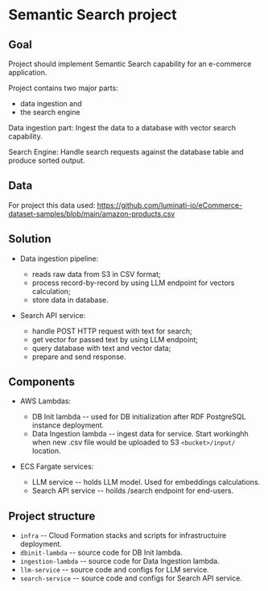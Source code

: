 # Semantic Search project

## Goal

Project should implement Semantic Search capability for an e-commerce application.

Project contains two major parts:
- data ingestion and 
- the search engine

Data ingestion part: Ingest the data to a database with vector search capability.

Search Engine: Handle search requests against the database table and produce sorted output.

## Data

For project this data used: https://github.com/luminati-io/eCommerce-dataset-samples/blob/main/amazon-products.csv

## Solution

- Data ingestion pipeline: 
  - reads raw data from S3 in CSV format;
  - process record-by-record by using LLM endpoint for vectors calculation;
  - store data in database.

- Search API service: 
  - handle POST HTTP request with text for search;
  - get vector for passed text by using LLM endpoint;
  - query database with text and vector data;
  - prepare and send response.

## Components

- AWS Lambdas:
  - DB Init lambda -- used for DB initialization after RDF PostgreSQL instance deployment.
  - Data Ingestion lambda -- ingest data for service. Start workinghh when new .csv file would be uploaded to S3 `<bucket>/input/` location.

- ECS Fargate services:
  - LLM service -- holds LLM model. Used for embeddings calculations.
  - Search API service -- hoilds /search endpoint for end-users.

## Project structure

- `infra` -- Cloud Formation stacks and scripts for infrastructuire deployment.
- `dbinit-lambda` -- source code for DB Init lambda.
- `ingestion-lambda` -- source code for Data Ingestion lambda.
- `llm-service` -- source code and configs for LLM service.
- `search-service` -- source code and configs for Search API service.
